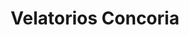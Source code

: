 ---
title: "Velatorios Concoria"
url: /ciudad-autonoma-de-buenos-aires/velatorios-concoria/
shop: directores de funerarias
---